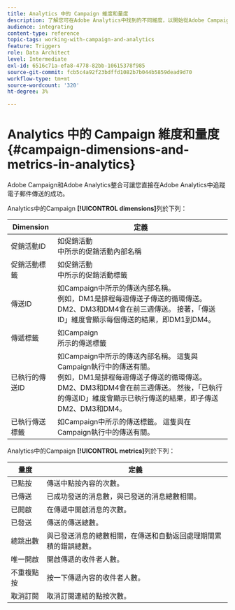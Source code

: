 ```yaml
---
title: Analytics 中的 Campaign 維度和量度
description: 了解您可在Adobe Analytics中找到的不同維度，以開始從Adobe Campaign追蹤電子郵件傳遞。
audience: integrating
content-type: reference
topic-tags: working-with-campaign-and-analytics
feature: Triggers
role: Data Architect
level: Intermediate
exl-id: 6516c71a-efa8-4778-82bb-10615378f985
source-git-commit: fcb5c4a92f23bdffd1082b7b044b5859dead9d70
workflow-type: tm+mt
source-wordcount: '320'
ht-degree: 3%

---
```


# Analytics 中的 Campaign 維度和量度{#campaign-dimensions-and-metrics-in-analytics}

Adobe Campaign和Adobe Analytics整合可讓您直接在Adobe Analytics中追蹤電子郵件傳送的成功。

Analytics中的Campaign **[!UICONTROL dimensions]**&#x200B;列於下列：

<table> 
 <thead> 
  <tr> 
   <th> Dimension<br /> </th> 
   <th> 定義<br /> </th> 
  </tr> 
 </thead> 
 <tbody> 
  <tr> 
   <td> 促銷活動ID<br /> </td> 
   <td> 如促銷活動<br />中所示的促銷活動內部名稱 </td> 
  </tr> 
  <tr> 
   <td> 促銷活動標籤<br /> </td> 
   <td> 如促銷活動<br />中所示的促銷活動標籤 </td> 
  </tr> 
  <tr> 
   <td> 傳送ID<br /> </td> 
   <td> 如Campaign中所示的傳送內部名稱。<br /> 例如，DM1是排程每週傳送子傳送的循環傳送。DM2、DM3和DM4會在前三週傳送。 接著，「傳送ID」維度會顯示每個傳送的結果，即DM1到DM4。 <br /> </td> 
  </tr> 
  <tr> 
   <td> 傳遞標籤<br /> </td> 
   <td> 如Campaign<br />所示的傳送標籤 </td> 
  </tr> 
  <tr> 
   <td> 已執行的傳送ID<br /> </td> 
   <td> 如Campaign中所示的傳送內部名稱。 這隻與Campaign執行中的傳送有關。<br /> 例如，DM1是排程每週傳送子傳送的循環傳送。DM2、DM3和DM4會在前三週傳送。 然後，「已執行的傳送ID」維度會顯示已執行傳送的結果，即子傳送DM2、DM3和DM4。 <br /> </td> 
  </tr> 
  <tr> 
   <td> 已執行傳送標籤<br /> </td> 
   <td> 如Campaign中所示的傳送標籤。 這隻與在Campaign執行中的傳送有關。<br /> </td> 
  </tr> 
 </tbody> 
</table>

Analytics中的Campaign **[!UICONTROL metrics]**&#x200B;列於下列：

<table> 
 <thead> 
  <tr> 
   <th> 量度<br /> </th> 
   <th> 定義<br /> </th> 
  </tr> 
 </thead> 
 <tbody> 
  <tr> 
   <td> 已點按<br /> </td> 
   <td> 傳送中點按內容的次數。<br /> </td> 
  </tr> 
  <tr> 
   <td> 已傳送<br /> </td> 
   <td> 已成功發送的消息數，與已發送的消息總數相關。<br /> </td> 
  </tr> 
  <tr> 
   <td> 已開啟<br /> </td> 
   <td> 在傳遞中開啟消息的次數。<br /> </td> 
  </tr> 
  <tr> 
   <td> 已發送<br /> </td> 
   <td> 傳送的傳送總數。<br /> </td> 
  </tr> 
  <tr> 
   <td> 總跳出數<br /> </td> 
   <td> 與已發送消息的總數相關，在傳送和自動返回處理期間累積的錯誤總數。<br /> </td> 
  </tr> 
  <tr> 
   <td> 唯一開啟<br /> </td> 
   <td> 開啟傳遞的收件者人數。<br /> </td> 
  </tr> 
  <tr> 
   <td> 不重複點按<br /> </td> 
   <td> 按一下傳遞內容的收件者人數。<br /> </td> 
  </tr> 
  <tr> 
   <td> 取消訂閱<br /> </td> 
   <td> 取消訂閱連結的點按次數。<br /> </td> 
  </tr> 
 </tbody> 
</table>
